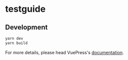 # testguide

> 

## Development

```bash
yarn dev
yarn build
```

For more details, please head VuePress's [documentation](https://v1.vuepress.vuejs.org/).

